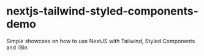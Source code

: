 # nextjs-tailwind-styled-components-demo
Simple showcase on how to use NextJS with Tailwind, Styled Components and i18n
